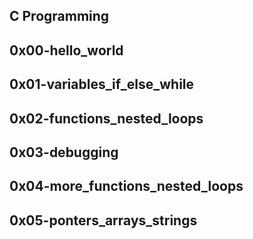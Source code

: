 ## C Programming


## 0x00-hello_world


## 0x01-variables_if_else_while


## 0x02-functions_nested_loops


## 0x03-debugging


## 0x04-more_functions_nested_loops


## 0x05-ponters_arrays_strings
